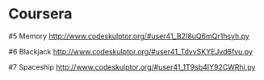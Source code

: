 # Coursera

#5 Memory
http://www.codeskulptor.org/#user41_B2I8uQ6mQr1hsyh.py

#6 Blackjack
http://www.codeskulptor.org/#user41_TdvvSKYEJvd6fvu.py

#7 Spaceship
http://www.codeskulptor.org/#user41_1T9sb4IY92CWRhi.py
